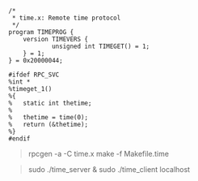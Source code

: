 
```time.x
/*
 * time.x: Remote time protocol
 */
program TIMEPROG {
	version TIMEVERS {
			unsigned int TIMEGET() = 1;
	} = 1;
} = 0x20000044;

#ifdef RPC_SVC
%int *
%timeget_1()
%{
%	static int thetime;
%
%	thetime = time(0);
%	return (&thetime);
%}
#endif
```

> rpcgen -a -C time.x
> make -f Makefile.time

> sudo ./time_server &
> sudo ./time_client localhost
